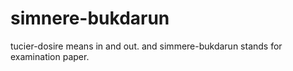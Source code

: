 # simnere-bukdarun
tucier-dosire means in and out. and simmere-bukdarun stands for examination paper.
